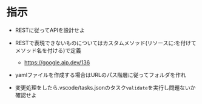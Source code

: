# 指示

- RESTに従ってAPIを設計せよ
- RESTで表現できないものについてはカスタムメソッド(リソースに:を付けてメソッド名を付ける)で定義
  - <https://google.aip.dev/136>

- yamlファイルを作成する場合はURLのパス階層に従ってフォルダを作れ
- 変更処理をしたら.vscode/tasks.jsonのタスク`validate`を実行し問題ないか確認せよ

